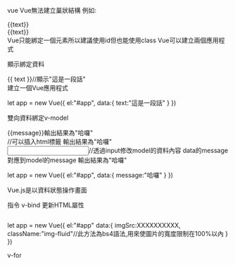 vue
Vue無法建立巢狀結構
例如:
<div>
{{text}}
  <div>
   {{text}}
  </div>
</div>
Vue只能綁定一個元素所以建議使用id但也能使用class
Vue可以建立兩個應用程式



顯示綁定資料
<div>
{{ text }}//顯示"這是一段話"
</div>
建立一個Vue應用程式

let app = new Vue({
el:"#app",
data:{
text:"這是一段話"
}
})


雙向資料綁定v-model
<div>
{{message}}輸出結果為"哈囉"
<div v-html="message"></div>//可以插入html標籤 輸出結果為"哈囉"
<div v-text="message"></div>
<input type="text" v-model="message">//透過input修改model的資料內容 data的message對應到model的message 輸出結果為"哈囉"
</div>


let app = new Vue({
el:"#app",
data:{
message:"哈囉"
}
})

Vue.js是以資料狀態操作畫面


指令
v-bind 更新HTML屬性
<div id="app">
<img v-bind:src="imgSrc" v-bind:class="className" alt="">
</div>



let app = new Vue({
el:"#app"
data:{
imgSrc:XXXXXXXXXX,
className:"img-fluid"//此方法為bs4語法,用來使圖片的寬度限制在100%以內
}
})


v-for
